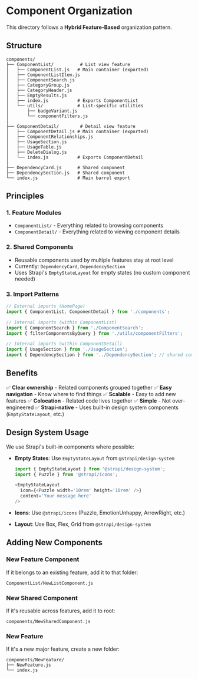 # Component Organization

This directory follows a **Hybrid Feature-Based** organization pattern.

## Structure

```
components/
├── ComponentList/          # List view feature
│   ├── ComponentList.js   # Main container (exported)
│   ├── ComponentListItem.js
│   ├── ComponentSearch.js
│   ├── CategoryGroup.js
│   ├── CategoryHeader.js
│   ├── EmptyResults.js
│   ├── index.js           # Exports ComponentList
│   └── utils/             # List-specific utilities
│       ├── badgeVariant.js
│       └── componentFilters.js
│
├── ComponentDetail/        # Detail view feature
│   ├── ComponentDetail.js # Main container (exported)
│   ├── ComponentRelationships.js
│   ├── UsageSection.js
│   ├── UsageTable.js
│   ├── DeleteDialog.js
│   └── index.js           # Exports ComponentDetail
│
├── DependencyCard.js      # Shared component
├── DependencySection.js   # Shared component
└── index.js               # Main barrel export
```

## Principles

### 1. Feature Modules
- `ComponentList/` - Everything related to browsing components
- `ComponentDetail/` - Everything related to viewing component details

### 2. Shared Components
- Reusable components used by multiple features stay at root level
- Currently: `DependencyCard`, `DependencySection`
- Uses Strapi's `EmptyStateLayout` for empty states (no custom component needed)

### 3. Import Patterns

```javascript
// External imports (HomePage)
import { ComponentList, ComponentDetail } from './components';

// Internal imports (within ComponentList)
import { ComponentSearch } from './ComponentSearch';
import { filterComponentsByQuery } from './utils/componentFilters';

// Internal imports (within ComponentDetail)
import { UsageSection } from './UsageSection';
import { DependencySection } from '../DependencySection'; // shared component
```

## Benefits

✅ **Clear ownership** - Related components grouped together
✅ **Easy navigation** - Know where to find things
✅ **Scalable** - Easy to add new features
✅ **Colocation** - Related code lives together
✅ **Simple** - Not over-engineered
✅ **Strapi-native** - Uses built-in design system components (`EmptyStateLayout`, etc.)

## Design System Usage

We use Strapi's built-in components where possible:

- **Empty States**: Use `EmptyStateLayout` from `@strapi/design-system`
  ```javascript
  import { EmptyStateLayout } from '@strapi/design-system';
  import { Puzzle } from '@strapi/icons';

  <EmptyStateLayout
    icon={<Puzzle width='10rem' height='10rem' />}
    content='Your message here'
  />
  ```

- **Icons**: Use `@strapi/icons` (Puzzle, EmotionUnhappy, ArrowRight, etc.)
- **Layout**: Use Box, Flex, Grid from `@strapi/design-system`

## Adding New Components

### New Feature Component
If it belongs to an existing feature, add it to that folder:
```
ComponentList/NewListComponent.js
```

### New Shared Component
If it's reusable across features, add it to root:
```
components/NewSharedComponent.js
```

### New Feature
If it's a new major feature, create a new folder:
```
components/NewFeature/
├── NewFeature.js
└── index.js
```

